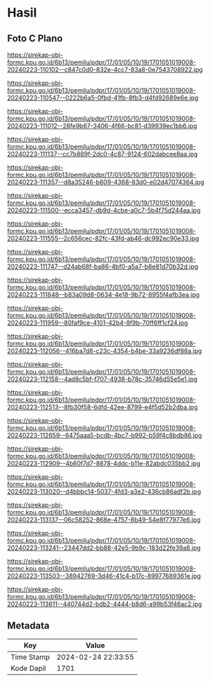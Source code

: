 # Hasil

## Foto C Plano

https://sirekap-obj-formc.kpu.go.id/6b13/pemilu/pdpr/17/01/05/10/19/1701051019008-20240223-110102--c847c0d0-832e-4cc7-83a8-0e7543708922.jpg

https://sirekap-obj-formc.kpu.go.id/6b13/pemilu/pdpr/17/01/05/10/19/1701051019008-20240223-110547--0222b6a5-0fbd-41fb-8fb3-d4fd92689e6e.jpg

https://sirekap-obj-formc.kpu.go.id/6b13/pemilu/pdpr/17/01/05/10/19/1701051019008-20240223-111012--28fe9b67-3406-4f66-bc81-d39939ec1bb6.jpg

https://sirekap-obj-formc.kpu.go.id/6b13/pemilu/pdpr/17/01/05/10/19/1701051019008-20240223-111137--cc7b889f-2dc0-4c87-9124-602dabcee8aa.jpg

https://sirekap-obj-formc.kpu.go.id/6b13/pemilu/pdpr/17/01/05/10/19/1701051019008-20240223-111357--d8a35246-b609-4368-83d0-e02d47074364.jpg

https://sirekap-obj-formc.kpu.go.id/6b13/pemilu/pdpr/17/01/05/10/19/1701051019008-20240223-111500--ecca3457-db9d-4cbe-a0c7-5b4f75d244aa.jpg

https://sirekap-obj-formc.kpu.go.id/6b13/pemilu/pdpr/17/01/05/10/19/1701051019008-20240223-111555--2c656cec-82fc-43fd-ab46-dc992ec90e33.jpg

https://sirekap-obj-formc.kpu.go.id/6b13/pemilu/pdpr/17/01/05/10/19/1701051019008-20240223-111747--d24ab68f-ba86-4bf0-a5a7-b8e81d70b32d.jpg

https://sirekap-obj-formc.kpu.go.id/6b13/pemilu/pdpr/17/01/05/10/19/1701051019008-20240223-111848--b83a09d8-0634-4e18-9b72-8955f4afb3ea.jpg

https://sirekap-obj-formc.kpu.go.id/6b13/pemilu/pdpr/17/01/05/10/19/1701051019008-20240223-111959--80faf9ce-4101-42b4-8f9b-70ff6ff1cf24.jpg

https://sirekap-obj-formc.kpu.go.id/6b13/pemilu/pdpr/17/01/05/10/19/1701051019008-20240223-112056--416ba7d8-c23c-4354-b4be-33a9236df88a.jpg

https://sirekap-obj-formc.kpu.go.id/6b13/pemilu/pdpr/17/01/05/10/19/1701051019008-20240223-112158--4ad8c5bf-f707-4938-b78c-35746d55e5e1.jpg

https://sirekap-obj-formc.kpu.go.id/6b13/pemilu/pdpr/17/01/05/10/19/1701051019008-20240223-112513--8fb30f58-6dfd-42ee-8799-e4f5d52b2dba.jpg

https://sirekap-obj-formc.kpu.go.id/6b13/pemilu/pdpr/17/01/05/10/19/1701051019008-20240223-112659--6475aaa5-bcdb-4bc7-b992-b59f4c8bdb86.jpg

https://sirekap-obj-formc.kpu.go.id/6b13/pemilu/pdpr/17/01/05/10/19/1701051019008-20240223-112909--4b60f7d7-8878-4ddc-b11e-82abdc035bb2.jpg

https://sirekap-obj-formc.kpu.go.id/6b13/pemilu/pdpr/17/01/05/10/19/1701051019008-20240223-113020--d4bbbc14-5037-4fd3-a3e2-436cb86adf2b.jpg

https://sirekap-obj-formc.kpu.go.id/6b13/pemilu/pdpr/17/01/05/10/19/1701051019008-20240223-113137--06c58252-868e-4757-8b49-54e8f77977e6.jpg

https://sirekap-obj-formc.kpu.go.id/6b13/pemilu/pdpr/17/01/05/10/19/1701051019008-20240223-113241--23447dd2-bb88-42e5-9b9c-183d22fe39a8.jpg

https://sirekap-obj-formc.kpu.go.id/6b13/pemilu/pdpr/17/01/05/10/19/1701051019008-20240223-113503--38942769-3d46-41c4-b17c-89977689361e.jpg

https://sirekap-obj-formc.kpu.go.id/6b13/pemilu/pdpr/17/01/05/10/19/1701051019008-20240223-113611--440744d2-bdb2-4444-b8d6-a99b53f46ac2.jpg


## Metadata

| Key        | Value               |
| ---------- | ------------------- |
| Time Stamp | 2024-02-24 22:33:55 |
| Kode Dapil | 1701                |



